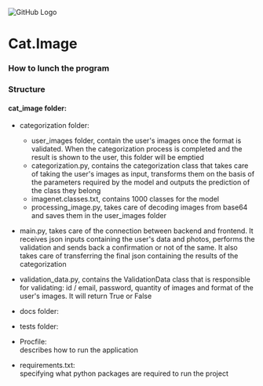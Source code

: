 ![GitHub Logo](docs/logo%20repo.png)

# Cat.Image

### How to lunch the program

### Structure

#### cat_image folder:
  
- categorization folder:
    
    - user_images folder, contain the user's images once the format is validated. When the categorization process is completed and the result is shown to the user, this folder will be emptied
    - categorization.py, contains the categorization class that takes care of taking the user's images as input, transforms them on the basis of the parameters required by the model and outputs the prediction of the class they belong   
    - imagenet.classes.txt, contains 1000 classes for the model
    - processing_image.py, takes care of decoding images from base64 and saves them in the user_images folder
    


- main.py, takes care of the connection between backend and frontend. It receives json inputs containing the user's data and photos, performs the validation and sends back a confirmation or not of the same. It also takes care of transferring the final json containing the results of the categorization
    

- validation_data.py, contains the ValidationData class that is responsible for validating: id / email, password, quantity of images and format of the user's images.
It will return True or False


- docs folder:


- tests folder:


- Procfile:   
  describes how to run the application
  

- requirements.txt:   
specifying what python packages are required to run the project